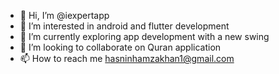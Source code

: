 - 👋 Hi, I’m @iexpertapp
- 👀 I’m interested in android and flutter development
- 🌱 I’m currently exploring app development with a new swing
- 💞️ I’m looking to collaborate on Quran application
- 📫 How to reach me hasninhamzakhan1@gmail.com

<!---
hamza0348/hamza0348 is a ✨ special ✨ repository because its `README.md` (this file) appears on your GitHub profile.
You can click the Preview link to take a look at your changes.
--->
